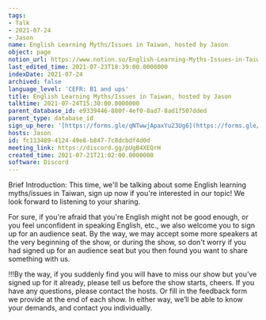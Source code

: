 ```yaml
---
tags:
- Talk
- 2021-07-24
- Jason
name: English Learning Myths/Issues in Taiwan, hosted by Jason
object: page
notion_url: https://www.notion.so/English-Learning-Myths-Issues-in-Taiwan-hosted-by-Jason-fc113489412449e8b8477c8dcbdf4d0d
last_edited_time: 2021-07-23T18:39:00.0000000
indexDate: 2021-07-24
archived: false
language_level: 'CEFR: B1 and ups'
title: English Learning Myths/Issues in Taiwan, hosted by Jason
talktime: 2021-07-24T15:30:00.0000000
parent_database_id: e9339446-880f-4ef0-8ad7-8ad1f507dded
parent_type: database_id
sign_up_here: '[https://forms.gle/qNTwwjApaxYu23Ug6](https://forms.gle/qNTwwjApaxYu23Ug6)'
hosts: Jason
id: fc113489-4124-49e8-b847-7c8dcbdf4d0d
meeting_link: https://discord.gg/pUgB4XEQrH
created_time: 2021-07-21T21:02:00.0000000
software: Discord
---
```





Brief Introduction: This time, we'll be talking about some English learning myths/issues in Taiwan, sign up now if you're interested in our topic! 
We look forward to listening to your sharing. 

For sure, if you're afraid that you're English might not be good enough, or you feel unconfident in speaking English, etc., we also welcome you to sign up for an audience seat. By the way, we may accept some more speakers at the very beginning of the show, or during the show, so don't worry if you had signed up for an audience seat but you then found you want to share something with us.

!!!By the way, if you suddenly find you will have to miss our show but you’ve signed up for it already, please tell us before the show starts, cheers.
If you have any questions, please contact the hosts. Or fill in the feedback form we provide at the end of each show. In either way, we’ll be able to know your demands, and contact you individually.







